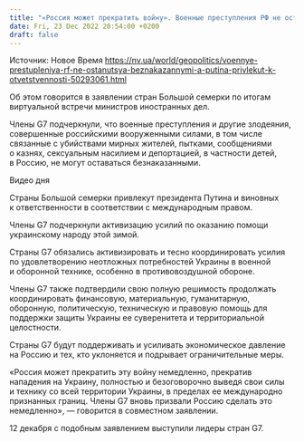 ```yaml
---
title: "«Россия может прекратить войну». Военные преступления РФ не останутся безнаказанными, а Путина привлекут к ответственности — заявление G7"
date: Fri, 23 Dec 2022 20:54:00 +0200
draft: false
---
```

Источник: Новое Время https://nv.ua/world/geopolitics/voennye-prestupleniya-rf-ne-ostanutsya-beznakazannymi-a-putina-privlekut-k-otvetstvennosti-50293061.html


 Об этом говорится в заявлении стран Большой семерки по итогам виртуальной встречи министров иностранных дел.

Члены G7 подчеркнули, что военные преступления и другие злодеяния, совершенные российскими вооруженными силами, в том числе связанные с убийствами мирных жителей, пытками, сообщениями о казнях, сексуальным насилием и депортацией, в частности детей, в Россию, не могут оставаться безнаказанными.

 Видео дня   

Страны Большой семерки привлекут президента Путина и виновных к ответственности в соответствии с международным правом.

Члены G7 подчеркнули активизацию усилий по оказанию помощи украинскому народу этой зимой.

Страны G7 обязались активизировать и тесно координировать усилия по удовлетворению неотложных потребностей Украины в военной и оборонной технике, особенно в противовоздушной обороне.

Члены G7 также подтвердили свою полную решимость продолжать координировать финансовую, материальную, гуманитарную, оборонную, политическую, техническую и правовую помощь для поддержки защиты Украины ее суверенитета и территориальной целостности.

Страны G7 будут поддерживать и усиливать экономическое давление на Россию и тех, кто уклоняется и подрывает ограничительные меры.

«Россия может прекратить эту войну немедленно, прекратив нападения на Украину, полностью и безоговорочно выведя свои силы и технику со всей территории Украины, в пределах ее международно признанных границ. Члены G7 вновь призвали Россию сделать это немедленно», — говорится в совместном заявлении.

12 декабря с подобным заявлением выступили лидеры стран G7.
